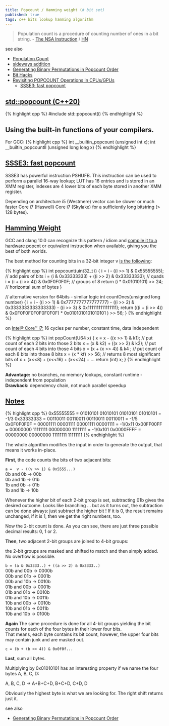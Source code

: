 ```yaml
---
title: Popcount / Hamming weight (# bit set)
published: true
tags: c++ bits lookup hamming algorithm
---
```

> Population count is a procedure of counting number of ones in a bit string. - [The NSA Instruction](https://vaibhavsagar.com/blog/2019/09/08/popcount/) / [HN](https://news.ycombinator.com/item?id=20914479)

see also
- [Population Count](https://www.chessprogramming.org/Population_Count)
- [sideways addition](https://groups.google.com/g/comp.graphics.algorithms/c/ZKSegl2sr4c/m/QYTwoPSx30MJ?hl=en)
- [Generating Binary Permutations in Popcount Order](https://alexbowe.com/popcount-permutations/)
- [Bit Hacks](https://ocw.mit.edu/courses/electrical-engineering-and-computer-science/6-172-performance-engineering-of-software-systems-fall-2018/lecture-slides/MIT6_172F18_lec3.pdf) 
- [Revisiting POPCOUNT Operations in CPUs/GPUs](http://sc16.supercomputing.org/sc-archive/src_poster/poster_files/spost106s2-file2.pdf)
	- [SSSE3: fast popcount](http://0x80.pl/articles/sse-popcount.html)

## [std::popcount (C++20)](https://en.cppreference.com/w/cpp/numeric/popcount)

{% highlight cpp %}
#include <bit>
std::popcount(i)
{% endhighlight %}

## Using the built-in functions of your compilers.
For GCC:
{% highlight cpp %}
int __builtin_popcount (unsigned int x);
int __builtin_popcountll (unsigned long long x)
{% endhighlight %}

## [SSSE3: fast popcount](http://0x80.pl/articles/sse-popcount.html)

SSSE3 has powerful instruction PSHUFB. This instruction can be used to perform a parallel 16-way lookup; LUT has 16 entries and is stored in an XMM register, indexes are 4 lower bits of each byte stored in another XMM register.

Depending on architecture i5 (Westmere) vector can be slower or much faster  Core i7 (Haswell) Core i7 (Skylake) for a sufficiently long bitstring (> 128 bytes).

## [Hamming Weight](https://stackoverflow.com/questions/109023/how-to-count-the-number-of-set-bits-in-a-32-bit-integer/109025#109025)

GCC and clang 10.0 can recognize this pattern / idiom and [compile it to a hardware popcnt](https://godbolt.org/z/qGdh1dvKK) or equivalent instruction when available, giving you the best of both worlds. 

The best method for counting bits in a 32-bit integer v [is the following](https://graphics.stanford.edu/~seander/bithacks.html#CountBitsSetParallel): 
  
{% highlight cpp %}
int popcount(uint32_t i) {
     i = i - ((i >> 1) & 0x55555555);        // add pairs of bits
     i = (i & 0x33333333) + ((i >> 2) & 0x33333333);  // quads
     i = (i + (i >> 4)) & 0x0F0F0F0F;        // groups of 8
     return (i * 0x01010101) >> 24;          // horizontal sum of bytes
}
  
// alternative version for 64bits - similar logic
int countOnes(unsigned long number) { 
  i = i - ((i >> 1) & 0x7777777777777777) 
        - ((i >> 2) & 0x3333333333333333) 
        - ((i >> 3) & 0x1111111111111111); 
  return (((i + (i >> 4)) & 0x0F0F0F0F0F0F0F0F) * 0x0101010101010101 ) >> 56; 
}
{% endhighlight %}
  
on [Intel® Core™ i7:](https://bits.stephan-brumme.com/countBits.html) 16 cycles per number, constant time, data independent  

{% highlight cpp %}
int popCount(U64 x) {
    x =  x       - ((x >> 1)  & k1); // put count of each 2 bits into those 2 bits
    x = (x & k2) + ((x >> 2)  & k2); // put count of each 4 bits into those 4 bits
    x = (x       +  (x >> 4)) & k4 ; // put count of each 8 bits into those 8 bits
    x = (x * kf) >> 56; // returns 8 most significant bits of x + (x<<8) + (x<<16) + (x<<24) + ...
    return (int) x;
}
{% endhighlight %}

**Advantage:** no branches, no memory lookups, constant runtime - independent from population   
**Drawback:** dependency chain, not much parallel speedup 
  


## [Notes](https://bits.stephan-brumme.com/countBits.html)

{% highlight cpp %}
0x55555555 = 01010101 01010101 01010101 01010101 = -1/3
0x33333333 = 00110011 00110011 00110011 00110011 = -1/5
0x0F0F0F0F = 00001111 00001111 00001111 00001111 = -1/0x11
0x00FF00FF = 00000000 11111111 00000000 11111111 = -1/0x101
0x0000FFFF = 00000000 00000000 11111111 11111111
{% endhighlight %}
 
The whole algorithm modifies the input in order to generate the output, that means it works in-place.

**First**, the code counts the bits of two adjacent bits:

`a =  v - ((v >> 1) & 0x5555...)`  
0b and 0b → 00b  
0b and 1b → 01b  
1b and 0b → 01b  
1b and 1b → 10b  

Whenever the higher bit of each 2-bit group is set, subtracting 01b gives the desired outcome.
Looks like branching ... but as it turns out, the subtraction can be done always: just subtract the higher bit !
If it is 0, the result remains unchanged, if it is 1, then we get the right numbers, too.

Now the 2-bit count is done. As you can see, there are just three possible decimal results: 0, 1 or 2.
  
**Then**, two adjacent 2-bit groups are joined to 4-bit groups:

the 2-bit groups are masked and shifted to match and then simply added. No overflow is possible.

`b = (a & 0x3333..) + ((a >> 2) & 0x3333..)`  
00b and 00b → 0000b  
00b and 01b → 0001b  
00b and 10b → 0010b  
01b and 00b → 0001b  
01b and 01b → 0010b  
01b and 10b → 0011b  
10b and 00b → 0010b  
10b and 01b → 0011b  
10b and 10b → 0100b  

**Again** The same procedure is done for all 4-bit groups yielding the bit counts for each of the four bytes in their lower four bits.  
That means, each byte contains its bit count, however, the upper four bits may contain junk and are masked out.

`c = (b + (b >> 4)) & 0x0f0f...`

**Last**, sum all bytes.
  
Multiplying by 0x01010101 has an interesting property if we name the four bytes A, B, C, D:

A, B, C, D → A+B+C+D, B+C+D, C+D, D

Obviously the highest byte is what we are looking for. The right shift returns just it.
  
see also
- [Generating Binary Permutations in Popcount Order](https://www.alexbowe.com/popcount-permutations/)
